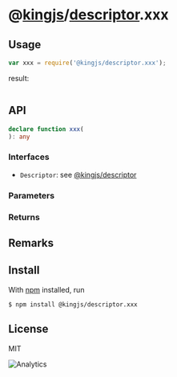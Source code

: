 # @[kingjs](https://www.npmjs.com/package/kingjs)/[descriptor](https://www.npmjs.com/package/@kingjs/descriptor).xxx
## Usage
```js
var xxx = require('@kingjs/descriptor.xxx');
```
result:
```js
```
## API
```ts
declare function xxx(
): any
```
### Interfaces
- `Descriptor`: see [@kingjs/descriptor][descriptor]
### Parameters
### Returns
## Remarks
## Install
With [npm](https://npmjs.org/) installed, run
```
$ npm install @kingjs/descriptor.xxx
```
## License
MIT

![Analytics](https://analytics.kingjs.net/descriptor/xxx)


  [descriptor]: https://www.npmjs.com/package/@kingjs/descriptor